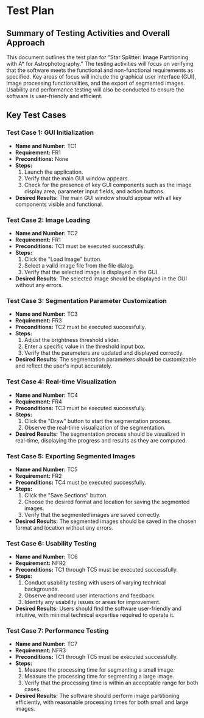 # Test Plan

## Summary of Testing Activities and Overall Approach
This document outlines the test plan for "Star Splitter: Image Partitioning with A* for Astrophotography." The testing activities will focus on verifying that the software meets the functional and non-functional requirements as specified. Key areas of focus will include the graphical user interface (GUI), image processing functionalities, and the export of segmented images. Usability and performance testing will also be conducted to ensure the software is user-friendly and efficient.

## Key Test Cases

### Test Case 1: GUI Initialization
- **Name and Number:** TC1
- **Requirement:** FR1
- **Preconditions:** None
- **Steps:**
  1. Launch the application.
  2. Verify that the main GUI window appears.
  3. Check for the presence of key GUI components such as the image display area, parameter input fields, and action buttons.
- **Desired Results:** The main GUI window should appear with all key components visible and functional.

### Test Case 2: Image Loading
- **Name and Number:** TC2
- **Requirement:** FR1
- **Preconditions:** TC1 must be executed successfully.
- **Steps:**
  1. Click the "Load Image" button.
  2. Select a valid image file from the file dialog.
  3. Verify that the selected image is displayed in the GUI.
- **Desired Results:** The selected image should be displayed in the GUI without any errors.

### Test Case 3: Segmentation Parameter Customization
- **Name and Number:** TC3
- **Requirement:** FR3
- **Preconditions:** TC2 must be executed successfully.
- **Steps:**
  1. Adjust the brightness threshold slider.
  2. Enter a specific value in the threshold input box.
  4. Verify that the parameters are updated and displayed correctly.
- **Desired Results:** The segmentation parameters should be customizable and reflect the user's input accurately.

### Test Case 4: Real-time Visualization
- **Name and Number:** TC4
- **Requirement:** FR4
- **Preconditions:** TC3 must be executed successfully.
- **Steps:**
  1. Click the "Draw" button to start the segmentation process.
  2. Observe the real-time visualization of the segmentation.
- **Desired Results:** The segmentation process should be visualized in real-time, displaying the progress and results as they are computed.

### Test Case 5: Exporting Segmented Images
- **Name and Number:** TC5
- **Requirement:** FR2
- **Preconditions:** TC4 must be executed successfully.
- **Steps:**
  1. Click the "Save Sections" button.
  2. Choose the desired format and location for saving the segmented images.
  3. Verify that the segmented images are saved correctly.
- **Desired Results:** The segmented images should be saved in the chosen format and location without any errors.

### Test Case 6: Usability Testing
- **Name and Number:** TC6
- **Requirement:** NFR2
- **Preconditions:** TC1 through TC5 must be executed successfully.
- **Steps:**
  1. Conduct usability testing with users of varying technical backgrounds.
  2. Observe and record user interactions and feedback.
  3. Identify any usability issues or areas for improvement.
- **Desired Results:** Users should find the software user-friendly and intuitive, with minimal technical expertise required to operate it.

### Test Case 7: Performance Testing
- **Name and Number:** TC7
- **Requirement:** NFR3
- **Preconditions:** TC1 through TC5 must be executed successfully.
- **Steps:**
  1. Measure the processing time for segmenting a small image.
  2. Measure the processing time for segmenting a large image.
  3. Verify that the processing time is within an acceptable range for both cases.
- **Desired Results:** The software should perform image partitioning efficiently, with reasonable processing times for both small and large images.
